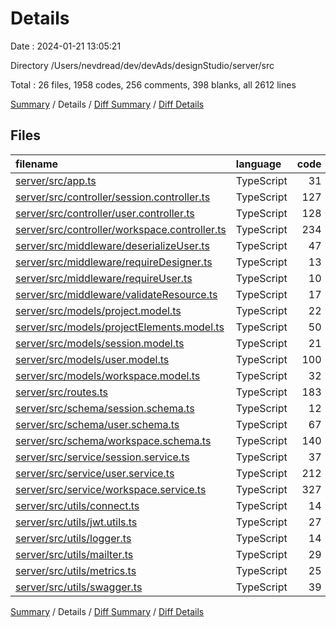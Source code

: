 # Details

Date : 2024-01-21 13:05:21

Directory /Users/nevdread/dev/devAds/designStudio/server/src

Total : 26 files,  1958 codes, 256 comments, 398 blanks, all 2612 lines

[Summary](results.md) / Details / [Diff Summary](diff.md) / [Diff Details](diff-details.md)

## Files
| filename | language | code | comment | blank | total |
| :--- | :--- | ---: | ---: | ---: | ---: |
| [server/src/app.ts](/server/src/app.ts) | TypeScript | 31 | 17 | 16 | 64 |
| [server/src/controller/session.controller.ts](/server/src/controller/session.controller.ts) | TypeScript | 127 | 18 | 37 | 182 |
| [server/src/controller/user.controller.ts](/server/src/controller/user.controller.ts) | TypeScript | 128 | 12 | 29 | 169 |
| [server/src/controller/workspace.controller.ts](/server/src/controller/workspace.controller.ts) | TypeScript | 234 | 3 | 48 | 285 |
| [server/src/middleware/deserializeUser.ts](/server/src/middleware/deserializeUser.ts) | TypeScript | 47 | 2 | 16 | 65 |
| [server/src/middleware/requireDesigner.ts](/server/src/middleware/requireDesigner.ts) | TypeScript | 13 | 0 | 7 | 20 |
| [server/src/middleware/requireUser.ts](/server/src/middleware/requireUser.ts) | TypeScript | 10 | 0 | 5 | 15 |
| [server/src/middleware/validateResource.ts](/server/src/middleware/validateResource.ts) | TypeScript | 17 | 0 | 3 | 20 |
| [server/src/models/project.model.ts](/server/src/models/project.model.ts) | TypeScript | 22 | 0 | 7 | 29 |
| [server/src/models/projectElements.model.ts](/server/src/models/projectElements.model.ts) | TypeScript | 50 | 1 | 8 | 59 |
| [server/src/models/session.model.ts](/server/src/models/session.model.ts) | TypeScript | 21 | 0 | 5 | 26 |
| [server/src/models/user.model.ts](/server/src/models/user.model.ts) | TypeScript | 100 | 1 | 14 | 115 |
| [server/src/models/workspace.model.ts](/server/src/models/workspace.model.ts) | TypeScript | 32 | 1 | 7 | 40 |
| [server/src/routes.ts](/server/src/routes.ts) | TypeScript | 183 | 6 | 25 | 214 |
| [server/src/schema/session.schema.ts](/server/src/schema/session.schema.ts) | TypeScript | 12 | 52 | 4 | 68 |
| [server/src/schema/user.schema.ts](/server/src/schema/user.schema.ts) | TypeScript | 67 | 38 | 7 | 112 |
| [server/src/schema/workspace.schema.ts](/server/src/schema/workspace.schema.ts) | TypeScript | 140 | 50 | 31 | 221 |
| [server/src/service/session.service.ts](/server/src/service/session.service.ts) | TypeScript | 37 | 0 | 16 | 53 |
| [server/src/service/user.service.ts](/server/src/service/user.service.ts) | TypeScript | 212 | 16 | 35 | 263 |
| [server/src/service/workspace.service.ts](/server/src/service/workspace.service.ts) | TypeScript | 327 | 27 | 43 | 397 |
| [server/src/utils/connect.ts](/server/src/utils/connect.ts) | TypeScript | 14 | 0 | 3 | 17 |
| [server/src/utils/jwt.utils.ts](/server/src/utils/jwt.utils.ts) | TypeScript | 27 | 0 | 4 | 31 |
| [server/src/utils/logger.ts](/server/src/utils/logger.ts) | TypeScript | 14 | 5 | 4 | 23 |
| [server/src/utils/mailter.ts](/server/src/utils/mailter.ts) | TypeScript | 29 | 5 | 8 | 42 |
| [server/src/utils/metrics.ts](/server/src/utils/metrics.ts) | TypeScript | 25 | 0 | 9 | 34 |
| [server/src/utils/swagger.ts](/server/src/utils/swagger.ts) | TypeScript | 39 | 2 | 7 | 48 |

[Summary](results.md) / Details / [Diff Summary](diff.md) / [Diff Details](diff-details.md)